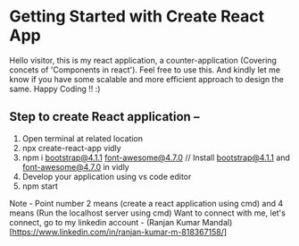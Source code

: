 # Getting Started with Create React App

Hello visitor, this is my react application, a counter-application (Covering concets of 'Components in react'). Feel free to use this. And kindly let me know if you have some scalable and more efficient approach to design the same. Happy Coding !! :)

## Step to create React application –

1. Open terminal at related location
2. npx create-react-app vidly
3. npm i bootstrap@4.1.1 font-awesome@4.7.0 // Install bootstrap@4.1.1 and font-awesome@4.7.0 in vidly
4. Develop your application using vs code editor
5. npm start

Note - Point number 2 means (create a react application using cmd) and 4 means (Run the localhost server using cmd) Want to connect with me, let's connect, go to my linkedin account - (Ranjan Kumar Mandal)[https://www.linkedin.com/in/ranjan-kumar-m-818367158/]
